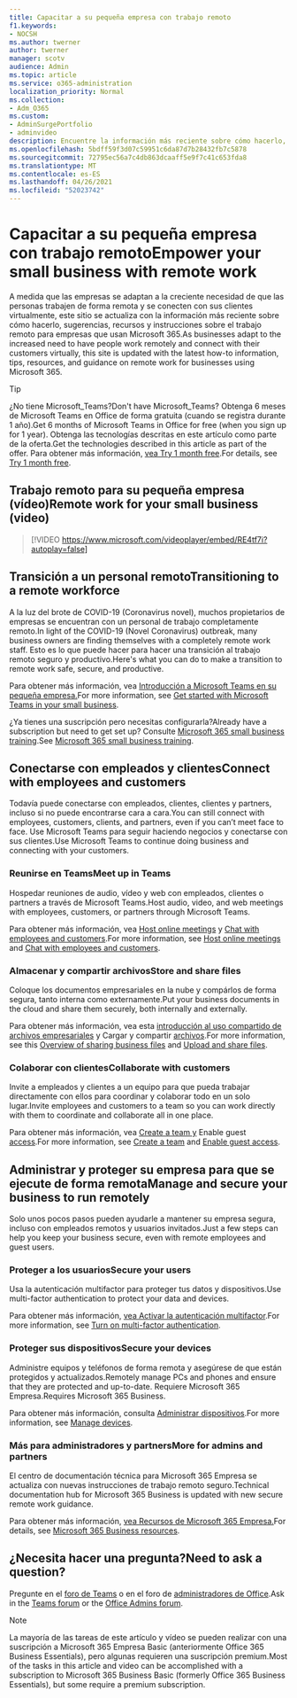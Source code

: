 ```yaml
---
title: Capacitar a su pequeña empresa con trabajo remoto
f1.keywords:
- NOCSH
ms.author: twerner
author: twerner
manager: scotv
audience: Admin
ms.topic: article
ms.service: o365-administration
localization_priority: Normal
ms.collection:
- Adm_O365
ms.custom:
- AdminSurgePortfolio
- adminvideo
description: Encuentre la información más reciente sobre cómo hacerlo, sugerencias, recursos y instrucciones sobre el trabajo remoto para empresas que usan Microsoft 365.
ms.openlocfilehash: 5bdff59f3d07c59951c6da87d7b28432fb7c5878
ms.sourcegitcommit: 72795ec56a7c4db863dcaaff5e9f7c41c653fda8
ms.translationtype: MT
ms.contentlocale: es-ES
ms.lasthandoff: 04/26/2021
ms.locfileid: "52023742"
---
```

# <a name="empower-your-small-business-with-remote-work"></a><span data-ttu-id="c4d20-103">Capacitar a su pequeña empresa con trabajo remoto</span><span class="sxs-lookup"><span data-stu-id="c4d20-103">Empower your small business with remote work</span></span>

<span data-ttu-id="c4d20-104">A medida que las empresas se adaptan a la creciente necesidad de que las personas trabajen de forma remota y se conecten con sus clientes virtualmente, este sitio se actualiza con la información más reciente sobre cómo hacerlo, sugerencias, recursos y instrucciones sobre el trabajo remoto para empresas que usan Microsoft 365.</span><span class="sxs-lookup"><span data-stu-id="c4d20-104">As businesses adapt to the increased need to have people work remotely and connect with their customers virtually, this site is updated with the latest how-to information, tips, resources, and guidance on remote work for businesses using Microsoft 365.</span></span>

>[!TIP]
><span data-ttu-id="c4d20-105">¿No tiene Microsoft_Teams?</span><span class="sxs-lookup"><span data-stu-id="c4d20-105">Don't have Microsoft_Teams?</span></span> <span data-ttu-id="c4d20-106">Obtenga 6 meses de Microsoft Teams en Office de forma gratuita (cuando se registra durante 1 año).</span><span class="sxs-lookup"><span data-stu-id="c4d20-106">Get 6 months of Microsoft Teams in Office for free (when you sign up for 1 year).</span></span> <span data-ttu-id="c4d20-107">Obtenga las tecnologías descritas en este artículo como parte de la oferta.</span><span class="sxs-lookup"><span data-stu-id="c4d20-107">Get the technologies described in this article as part of the offer.</span></span> <span data-ttu-id="c4d20-108">Para obtener más información, [vea Try 1 month free](https://aka.ms/SMBTeamsOffer).</span><span class="sxs-lookup"><span data-stu-id="c4d20-108">For details, see [Try 1 month free](https://aka.ms/SMBTeamsOffer).</span></span>

## <a name="remote-work-for-your-small-business-video"></a><span data-ttu-id="c4d20-109">Trabajo remoto para su pequeña empresa (vídeo)</span><span class="sxs-lookup"><span data-stu-id="c4d20-109">Remote work for your small business (video)</span></span>

> [!VIDEO https://www.microsoft.com/videoplayer/embed/RE4tf7i?autoplay=false]

## <a name="transitioning-to-a-remote-workforce"></a><span data-ttu-id="c4d20-110">Transición a un personal remoto</span><span class="sxs-lookup"><span data-stu-id="c4d20-110">Transitioning to a remote workforce</span></span>

<span data-ttu-id="c4d20-111">A la luz del brote de COVID-19 (Coronavirus novel), muchos propietarios de empresas se encuentran con un personal de trabajo completamente remoto.</span><span class="sxs-lookup"><span data-stu-id="c4d20-111">In light of the COVID-19 (Novel Coronavirus) outbreak, many business owners are finding themselves with a completely remote work staff.</span></span> <span data-ttu-id="c4d20-112">Esto es lo que puede hacer para hacer una transición al trabajo remoto seguro y productivo.</span><span class="sxs-lookup"><span data-stu-id="c4d20-112">Here's what you can do to make a transition to remote work safe, secure, and productive.</span></span>

<span data-ttu-id="c4d20-113">Para obtener más información, vea [Introducción a Microsoft Teams en su pequeña empresa.](../../business-video/get-started-teams-small-business.md)</span><span class="sxs-lookup"><span data-stu-id="c4d20-113">For more information, see [Get started with Microsoft Teams in your small business](../../business-video/get-started-teams-small-business.md).</span></span>

<span data-ttu-id="c4d20-114">¿Ya tienes una suscripción pero necesitas configurarla?</span><span class="sxs-lookup"><span data-stu-id="c4d20-114">Already have a subscription but need to get set up?</span></span> <span data-ttu-id="c4d20-115">Consulte [Microsoft 365 small business training](../../business-video/index.yml).</span><span class="sxs-lookup"><span data-stu-id="c4d20-115">See [Microsoft 365 small business training](../../business-video/index.yml).</span></span>

## <a name="connect-with-employees-and-customers"></a><span data-ttu-id="c4d20-116">Conectarse con empleados y clientes</span><span class="sxs-lookup"><span data-stu-id="c4d20-116">Connect with employees and customers</span></span>

<span data-ttu-id="c4d20-117">Todavía puede conectarse con empleados, clientes, clientes y partners, incluso si no puede encontrarse cara a cara.</span><span class="sxs-lookup"><span data-stu-id="c4d20-117">You can still connect with employees, customers, clients, and partners, even if you can’t meet face to face.</span></span> <span data-ttu-id="c4d20-118">Use Microsoft Teams para seguir haciendo negocios y conectarse con sus clientes.</span><span class="sxs-lookup"><span data-stu-id="c4d20-118">Use Microsoft Teams to continue doing business and connecting with your customers.</span></span> 

### <a name="meet-up-in-teams"></a><span data-ttu-id="c4d20-119">Reunirse en Teams</span><span class="sxs-lookup"><span data-stu-id="c4d20-119">Meet up in Teams</span></span>

<span data-ttu-id="c4d20-120">Hospedar reuniones de audio, vídeo y web con empleados, clientes o partners a través de Microsoft Teams.</span><span class="sxs-lookup"><span data-stu-id="c4d20-120">Host audio, video, and web meetings with employees, customers, or partners through Microsoft Teams.</span></span>

<span data-ttu-id="c4d20-121">Para obtener más información, vea [Host online meetings](../../business-video/start-and-pin-chats.md) y [Chat with employees and customers](https://support.microsoft.com/office/chat-with-employees-and-customers-65748808-a403-462c-a6e1-b169e5bc6c92).</span><span class="sxs-lookup"><span data-stu-id="c4d20-121">For more information, see [Host online meetings](../../business-video/start-and-pin-chats.md) and [Chat with employees and customers](https://support.microsoft.com/office/chat-with-employees-and-customers-65748808-a403-462c-a6e1-b169e5bc6c92).</span></span>

### <a name="store-and-share-files"></a><span data-ttu-id="c4d20-122">Almacenar y compartir archivos</span><span class="sxs-lookup"><span data-stu-id="c4d20-122">Store and share files</span></span>

<span data-ttu-id="c4d20-123">Coloque los documentos empresariales en la nube y compárlos de forma segura, tanto interna como externamente.</span><span class="sxs-lookup"><span data-stu-id="c4d20-123">Put your business documents in the cloud and share them securely, both internally and externally.</span></span>

<span data-ttu-id="c4d20-124">Para obtener más información, vea esta [introducción al uso compartido de archivos empresariales](../../business-video/overview-file-sharing.md) y Cargar y compartir [archivos](https://support.microsoft.com/office/upload-and-share-files-57b669db-678e-424e-b0a0-15d19215cb12).</span><span class="sxs-lookup"><span data-stu-id="c4d20-124">For more information, see this [Overview of sharing business files](../../business-video/overview-file-sharing.md) and [Upload and share files](https://support.microsoft.com/office/upload-and-share-files-57b669db-678e-424e-b0a0-15d19215cb12).</span></span>

### <a name="collaborate-with-customers"></a><span data-ttu-id="c4d20-125">Colaborar con clientes</span><span class="sxs-lookup"><span data-stu-id="c4d20-125">Collaborate with customers</span></span>

<span data-ttu-id="c4d20-126">Invite a empleados y clientes a un equipo para que pueda trabajar directamente con ellos para coordinar y colaborar todo en un solo lugar.</span><span class="sxs-lookup"><span data-stu-id="c4d20-126">Invite employees and customers to a team so you can work directly with them to coordinate and collaborate all in one place.</span></span>

<span data-ttu-id="c4d20-127">Para obtener más información, vea [Create a team y](../../business-video/team-with-guests.md) Enable guest [access](/MicrosoftTeams/guest-access).</span><span class="sxs-lookup"><span data-stu-id="c4d20-127">For more information, see [Create a team](../../business-video/team-with-guests.md) and [Enable guest access](/MicrosoftTeams/guest-access).</span></span>

## <a name="manage-and-secure-your-business-to-run-remotely"></a><span data-ttu-id="c4d20-128">Administrar y proteger su empresa para que se ejecute de forma remota</span><span class="sxs-lookup"><span data-stu-id="c4d20-128">Manage and secure your business to run remotely</span></span>

<span data-ttu-id="c4d20-129">Solo unos pocos pasos pueden ayudarle a mantener su empresa segura, incluso con empleados remotos y usuarios invitados.</span><span class="sxs-lookup"><span data-stu-id="c4d20-129">Just a few steps can help you keep your business secure, even with remote employees and guest users.</span></span>

### <a name="secure-your-users"></a><span data-ttu-id="c4d20-130">Proteger a los usuarios</span><span class="sxs-lookup"><span data-stu-id="c4d20-130">Secure your users</span></span>

<span data-ttu-id="c4d20-131">Usa la autenticación multifactor para proteger tus datos y dispositivos.</span><span class="sxs-lookup"><span data-stu-id="c4d20-131">Use multi-factor authentication to protect your data and devices.</span></span>

<span data-ttu-id="c4d20-132">Para obtener más información, [vea Activar la autenticación multifactor](../../business-video/turn-on-mfa.md).</span><span class="sxs-lookup"><span data-stu-id="c4d20-132">For more information, see [Turn on multi-factor authentication](../../business-video/turn-on-mfa.md).</span></span>

### <a name="secure-your-devices"></a><span data-ttu-id="c4d20-133">Proteger sus dispositivos</span><span class="sxs-lookup"><span data-stu-id="c4d20-133">Secure your devices</span></span>

<span data-ttu-id="c4d20-134">Administre equipos y teléfonos de forma remota y asegúrese de que están protegidos y actualizados.</span><span class="sxs-lookup"><span data-stu-id="c4d20-134">Remotely manage PCs and phones and ensure that they are protected and up-to-date.</span></span> <span data-ttu-id="c4d20-135">Requiere Microsoft 365 Empresa.</span><span class="sxs-lookup"><span data-stu-id="c4d20-135">Requires Microsoft 365 Business.</span></span>

<span data-ttu-id="c4d20-136">Para obtener más información, consulta [Administrar dispositivos](../../business-video/secure-win-10-pro-devices.md).</span><span class="sxs-lookup"><span data-stu-id="c4d20-136">For more information, see [Manage devices](../../business-video/secure-win-10-pro-devices.md).</span></span>

### <a name="more-for-admins-and-partners"></a><span data-ttu-id="c4d20-137">Más para administradores y partners</span><span class="sxs-lookup"><span data-stu-id="c4d20-137">More for admins and partners</span></span>

<span data-ttu-id="c4d20-138">El centro de documentación técnica para Microsoft 365 Empresa se actualiza con nuevas instrucciones de trabajo remoto seguro.</span><span class="sxs-lookup"><span data-stu-id="c4d20-138">Technical documentation hub for Microsoft 365 Business is updated with new secure remote work guidance.</span></span>

<span data-ttu-id="c4d20-139">Para obtener más información, [vea Recursos de Microsoft 365 Empresa.](https://docs.microsoft.com/microsoft-365/business)</span><span class="sxs-lookup"><span data-stu-id="c4d20-139">For details, see [Microsoft 365 Business resources](https://docs.microsoft.com/microsoft-365/business).</span></span>

## <a name="need-to-ask-a-question"></a><span data-ttu-id="c4d20-140">¿Necesita hacer una pregunta?</span><span class="sxs-lookup"><span data-stu-id="c4d20-140">Need to ask a question?</span></span> 

<span data-ttu-id="c4d20-141">Pregunte en el [foro de Teams](https://answers.microsoft.com/msteams/forum) o en el foro de [administradores de Office](https://answers.microsoft.com).</span><span class="sxs-lookup"><span data-stu-id="c4d20-141">Ask in the [Teams forum](https://answers.microsoft.com/msteams/forum) or the [Office Admins forum](https://answers.microsoft.com).</span></span>

> [!NOTE]
> <span data-ttu-id="c4d20-142">La mayoría de las tareas de este artículo y vídeo se pueden realizar con una suscripción a Microsoft 365 Empresa Basic (anteriormente Office 365 Business Essentials), pero algunas requieren una suscripción premium.</span><span class="sxs-lookup"><span data-stu-id="c4d20-142">Most of the tasks in this article and video can be accomplished with a subscription to Microsoft 365 Business Basic (formerly Office 365 Business Essentials), but some require a premium subscription.</span></span> 